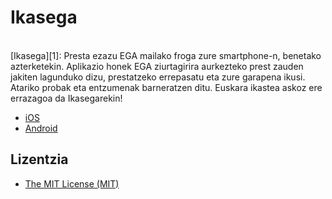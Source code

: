 # Ikasega
<br>
[Ikasega][1]: Presta ezazu EGA mailako froga zure smartphone-n, benetako azterketekin.
Aplikazio honek EGA ziurtagirira aurkezteko prest zauden jakiten lagunduko dizu, prestatzeko errepasatu eta zure garapena ikusi. Atariko probak eta entzumenak barneratzen ditu.
Euskara ikastea askoz ere errazagoa da Ikasegarekin!


- [iOS](https://github.com/irontec/Ikasega/tree/master/iOS)
- [Android](https://github.com/irontec/Ikasega/tree/master/Android)

Lizentzia
----

* [The MIT License (MIT)][3]

[1]:http://ikastek.net/aplikazioak/helduentzako/ikasega/
[3]:https://github.com/irontec/Ikasega/blob/master/LICENSE

